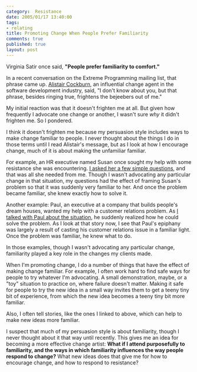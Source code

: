 ```yaml
--- 
category:  Resistance
date: 2005/01/17 13:40:00
tags: 
- relating
title: Promoting Change When People Prefer Familiarity
comments: true
published: true
layout: post
---
```


<p>Virginia Satir once said, <strong>"People prefer familiarity to comfort."</strong>
</p>
<p>In a recent conversation on the Extreme Programming mailing list, that phrase came up.  <a href="http://alistair.cockburn.us/">Alistair Cockburn</a>, an influential change agent in the software development industry, said, "I don't know about you, but that phrase, besides ringing true, frightens the bejeebers out of me."</p>
<p>My initial reaction was that it doesn't frighten me at all.  But given how frequently I advocate one change or another, I wasn't sure <em>why</em> it didn't frighten me.  So I pondered.</p>
<p>I think it doesn't frighten me because my persuasion style includes ways to make change familiar to people.  I never thought about the things I do in those terms until I read Alistair's message, but as I look at how I encourage change, much of it is about making the unfamiliar familiar.</p>
<p>For example, an HR executive named Susan once sought my help with some resistance she was encountering.  <a href="http://www.dhemery.com/cwd/2003/12/a_story_of_resistance_resolved.html">I asked her a few simple questions</a>, and that was all she needed from me.  Though I wasn't advocating any particular change in that situation, my questions had the effect of framing Susan's problem so that it was suddenly very familiar to her.  And once the problem became familiar, she knew exactly how to solve it.</p>
<p>Another example:  Paul, an executive at a company that builds people's dream houses, wanted my help with a customer relations problem.  As <a href="http://www.dhemery.com/cwd/2003/05/after_all_weve_done_for_them.html">I talked with Paul about the situation</a>, he suddenly realized how he could solve the problem.  As I look at that story now, I see that Paul's epiphany was largely a result of casting his customer relations issue in a familiar light.  Once the problem was familiar, he knew what to do.</p>
<p>In those examples, though I wasn't advocating any particular change, familiarity played a key role in the changes my clients made.</p>
<p>When I'm promoting change, I do a number of things that have the effect of making change familiar.  For example, I often work hard to find safe ways for people to try whatever I'm advocating.  A small demonstration, maybe, or a "toy" situation to practice on, where failure doesn't matter.  Making it safe for people to try the new idea in a small way invites them to get a teeny tiny bit of experience, from which the new idea becomes a teeny tiny bit more familiar.</p>
<p>Also, I often tell stories, like the ones I linked to above, which can help to make new ideas more familiar.</p>
<p>I suspect that much of my persuasion style is about familiarity, though I never thought about it that way until recently.  This gives me an idea for becoming a more effective change artist:  <strong>What if I attend purposefully to familiarity, and the ways in which familiarity influences the way people respond to change?</strong>  What new ideas does that give me for how to encourage change, and how to respond to resistance?</p>
